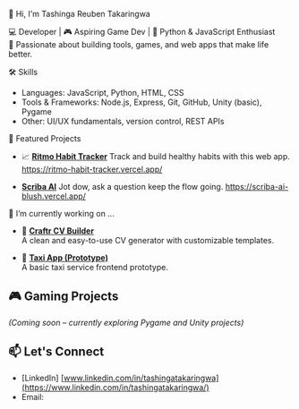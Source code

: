  👋 Hi, I'm Tashinga Reuben Takaringwa

💻 Developer | 🎮 Aspiring Game Dev | 🐍 Python & JavaScript Enthusiast  
🚀 Passionate about building tools, games, and web apps that make life better.

🛠️ Skills
- Languages: JavaScript, Python, HTML, CSS
- Tools & Frameworks: Node.js, Express, Git, GitHub, Unity (basic), Pygame
- Other: UI/UX fundamentals, version control, REST APIs
 
📂 Featured Projects

- 📈 [**Ritmo Habit Tracker**](https://github.com/RxRakari/ritmo-habit-tracker-V2.git)
  Track and build healthy habits with this web app.
  https://ritmo-habit-tracker.vercel.app/

- [**Scriba AI**](https://github.com/RxRakari/Scriba-Ai.git) 
  Jot dow, ask a question keep the flow going.
  https://scriba-ai-blush.vercel.app/
  
🔭 I’m currently working on ...

- 🔧 [**Craftr CV Builder**](https://github.com/Rakari-dev/craftr-cv-builder)  
  A clean and easy-to-use CV generator with customizable templates.

- 🚕 [**Taxi App (Prototype)**](https://github.com/Rakari-dev/taxiapp)  
  A basic taxi service frontend prototype.

## 🎮 Gaming Projects
*(Coming soon – currently exploring Pygame and Unity projects)*

## 📫 Let's Connect
- [LinkedIn] [www.linkedin.com/in/tashingatakaringwa](https://www.linkedin.com/in/tashingatakaringwa/)
- Email: 
<!--
**Rakari-dev/Rakari-dev** is a ✨ _special_ ✨ repository because its `README.md` (this file) appears on your GitHub profile.

Here are some ideas to get you started:

- 🔭 I’m currently working on ...
- 🌱 I’m currently learning ...
- 👯 I’m looking to collaborate on ...
- 🤔 I’m looking for help with ...
- 💬 Ask me about ...
- 📫 How to reach me: ...
- 😄 Pronouns: ...
- ⚡ Fun fact: ...
-->
